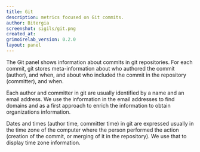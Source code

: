 ```yaml
---
title: Git
description: metrics focused on Git commits.
author: Bitergia
screenshot: sigils/git.png
created_at: 
grimoirelab_version: 0.2.0
layout: panel
---
```


The Git panel shows information about commits in git repositories. For each
commit, git stores meta-information about who authored the commit (author),
and when, and about who included the commit in the repository (committer),
and when.

Each author and committer in git are usually identified by a name and an email
address. We use the information in the email addresses to find domains and as a
first approach to enrich the information to obtain organizations information.

Dates and times (author time, committer time) in git are expressed usually in
the time zone of the computer where the person performed the action (creation of
the commit, or merging of it in the repository). We use that to display time
zone information.
